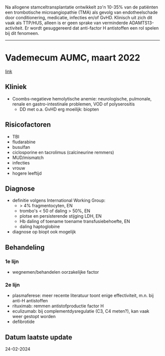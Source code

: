 Na allogene stamceltransplantatie ontwikkelt zo'n 10-35% van de patiënten een trombotische microangiopathie (TMA) als gevolg van endotheelschade door conditionering, medicatie, infecties en/of GvHD. Klinisch uit zich dit vaak als TTP/HUS, alleen is er geen sprake van verminderde ADAMTS13-activiteit. Er wordt gesuggereerd dat anti-factor H antistoffen een rol spelen bij dit fenomeen.
___
# Vademecum AUMC, maart 2022
[link](https://vademecum.hematologie.nl/artikelen/celtherapie/allosct/transplantatie-geassocieerde-trombotische-microangiopathie-tma-2/)
## Kliniek
- Coombs-negatieve hemolytische anemie: neurologische, pulmonale, renale en gastro-intestinale problemen, VOD of polyserositis
	- DD met o.a. GvHD erg moeilijk: biopten
## Risicofactoren
- TBI
- fludarabine
- busulfan
- ciclosporine en tacrolimus (calcineurine remmers)
- MUD/mismatch
- infecties
- vrouw
- hogere leeftijd
## Diagnose
- definitie volgens International Working Group:
	- \> 4% fragmentocyten, EN
	- trombo's < 50 of daling > 50%, EN
	- plotse en persisterende stijging LDH, EN
	- Hb daling of toename toename transfusiebehoefte, EN
	- daling haptoglobine
- diagnose op biopt ook mogelijk
## Behandeling
### 1e lijn
- wegnemen/behandelen oorzakelijke factor
### 2e lijn
- plasmaferese: meer recente literatuur toont enige effectiviteit, m.n. bij anti-H antistoffen
- rituximab: remmen antistofproductie factor H
- eculizumab: bij complementdysregulatie (C3, C4 meten?), kan vaak weer gestopt worden
- defibrotide
## Datum laatste update
24-02-2024